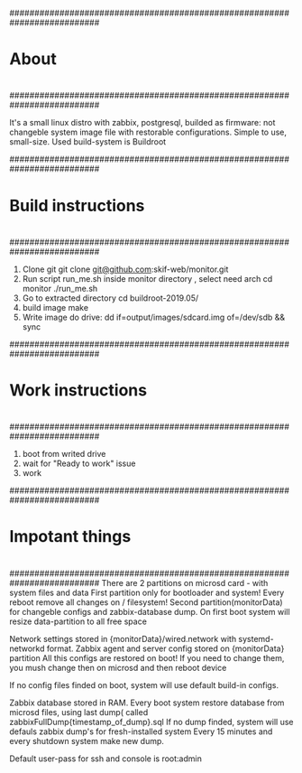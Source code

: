 ##########################################################################
#
# About
#
##########################################################################

It's a small linux distro with zabbix, postgresql, builded as firmware: not changeble system image file with restorable configurations. Simple to use, small-size.
Used build-system is Buildroot

##########################################################################
#
# Build instructions
#
##########################################################################
1) Clone git
git clone git@github.com:skif-web/monitor.git
2) Run script run_me.sh inside monitor directory , select need arch
cd monitor
./run_me.sh
3) Go to extracted directory
cd buildroot-2019.05/
4) build image
make 
6) Write image do drive:
dd if=output/images/sdcard.img of=/dev/sdb && sync

##########################################################################
#
# Work instructions
#
##########################################################################
1) boot from writed drive
2) wait for "Ready to work" issue
3) work

##########################################################################
#
# Impotant things
#
##########################################################################
There are 2 partitions on microsd card - with system files and data 
First partition only for bootloader and system!
Every reboot remove all changes on / filesystem!
Second partition(monitorData) for changeble configs and zabbix-database dump.
On first boot system will resize data-partition to all free space

Network settings stored in {monitorData}/wired.network with systemd-networkd format.
Zabbix agent and server config stored on {monitorData} partition
All this configs are  restored on boot! If you need to change them, you mush change then on microsd and then reboot device

If no config files finded on boot, system will use default build-in configs. 

Zabbix database stored in RAM. Every boot system restore database from microsd files, using last dump( called zabbixFullDump{timestamp_of_dump}.sql
If no dump finded, system will use defauls zabbix dump's for fresh-installed system
Every 15 minutes and every shutdown system make new dump.

Default user-pass for ssh and console is root:admin
